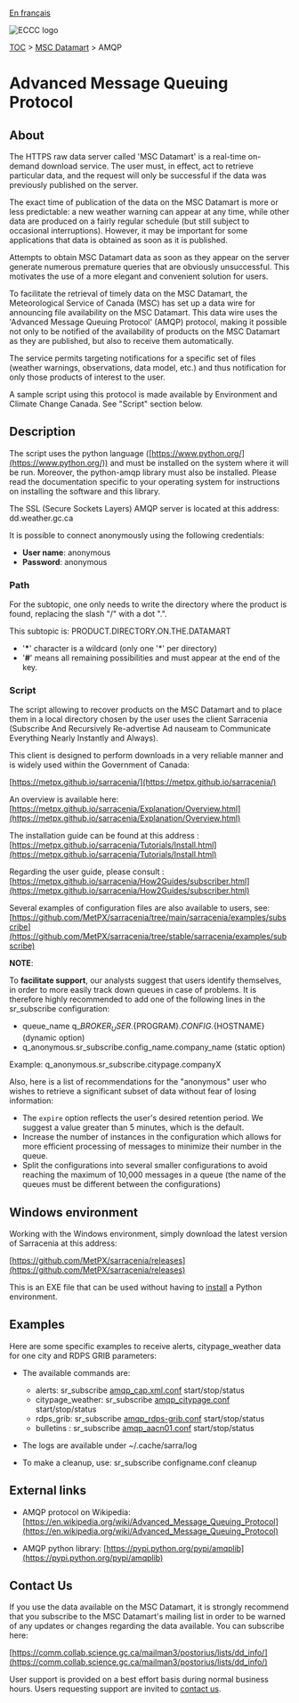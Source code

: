 [En français](amqp_fr.md)

![ECCC logo](../img_eccc-logo.png)

[TOC](../readme_en.md) > [MSC Datamart](readme_en.md) > AMQP


# Advanced Message Queuing Protocol

## About

The HTTPS raw data server called 'MSC Datamart' is a real-time on-demand download service.  The user must, in effect, act to retrieve particular data, and the request will only be successful if the data was previously published on the server.  

The exact time of publication of the data on the MSC Datamart is more or less predictable: a new weather warning can appear at any time, while other data are produced on a fairly regular schedule (but still subject to occasional interruptions).  However, it may be important for some applications that data is obtained as soon as it is published.   

Attempts to obtain MSC Datamart data as soon as they appear on the server generate numerous premature queries that are obviously unsuccessful. This motivates the use of a more elegant and convenient solution for users.    

To facilitate the retrieval of timely data on the MSC Datamart, the Meteorological Service of Canada (MSC) has set up a data wire for announcing file availability on the MSC Datamart.  This data wire uses the 'Advanced Message Queuing Protocol' (AMQP) protocol, making it  possible not only to be notified of the availability of products on the MSC Datamart as they are published, but also to receive them automatically. 

The service permits targeting notifications for a specific set of files (weather warnings, observations, data model, etc.) and thus notification for only those products of interest to the user.

A sample script using this protocol is made available by Environment and Climate Change Canada.  See "Script" section below.

## Description

The script uses the python language ([https://www.python.org/](https://www.python.org/)) and must be installed on the system where it will be run.  Moreover, the python-amqp library must also be installed.  Please read the documentation specific to your operating system for instructions on installing the software and this library.

The SSL (Secure Sockets Layers) AMQP server is located at this address: dd.weather.gc.ca

It is possible to connect anonymously using the following credentials:

- __User name__: anonymous
- __Password__: anonymous 

### Path

For the subtopic, one only needs to  write the directory where the product is found, replacing the slash "/" with a dot ".".

This subtopic is: PRODUCT.DIRECTORY.ON.THE.DATAMART

- '__*__'  character is a wildcard (only one '*' per directory)
- '__#__'  means all remaining possibilities and must appear at the end of the key.

### Script

The script allowing to recover products on the MSC Datamart and to place them in a local directory chosen by the user uses the client Sarracenia (Subscribe And Recursively Re-advertise Ad nauseam to Communicate Everything Nearly Instantly and Always).

This client is designed to perform downloads in a very reliable manner and is widely used within the Government of Canada:

[https://metpx.github.io/sarracenia/](https://metpx.github.io/sarracenia/)

An overview is available here: [https://metpx.github.io/sarracenia/Explanation/Overview.html](https://metpx.github.io/sarracenia/Explanation/Overview.html)

The installation guide can be found at this address :
[https://metpx.github.io/sarracenia/Tutorials/Install.html](https://metpx.github.io/sarracenia/Tutorials/Install.html)

Regarding the user guide, please consult : 
[https://metpx.github.io/sarracenia/How2Guides/subscriber.html](https://metpx.github.io/sarracenia/How2Guides/subscriber.html)

Several examples of configuration files are also available to users, see:
[https://github.com/MetPX/sarracenia/tree/main/sarracenia/examples/subscribe](https://github.com/MetPX/sarracenia/tree/stable/sarracenia/examples/subscribe)

__NOTE__:

To __facilitate support__, our analysts suggest that users identify themselves, in order to more easily track down queues in case of problems. It is therefore highly recommended to add one of the following lines in the sr_subscribe configuration:

* queue_name q_${BROKER_USER}.${PROGRAM}.${CONFIG}.${HOSTNAME} (dynamic option)
* q_anonymous.sr_subscribe.config_name.company_name (static option)

Example: q_anonymous.sr_subscribe.citypage.companyX

Also, here is a list of recommendations for the "anonymous" user who wishes to retrieve a significant subset of data without fear of losing information:

* The `expire` option reflects the user's desired retention period. We suggest a value greater than 5 minutes, which is the default.  
* Increase the number of instances in the configuration which allows for more efficient processing of messages to minimize their number in the queue.
* Split the configurations into several smaller configurations to avoid reaching the maximum of 10,000 messages in a queue (the name of the queues must be different between the configurations)

## Windows environment

Working with the Windows environment, simply download the latest version of Sarracenia at this address:

[https://github.com/MetPX/sarracenia/releases](https://github.com/MetPX/sarracenia/releases)

This is an EXE file that can be used without having to [install](https://github.com/MetPX/sarracenia/blob/master/doc/fr/Install.rst) a Python environment.

## Examples

Here are some specific examples to receive alerts, citypage_weather data for one city and RDPS GRIB parameters:

* The available commands are:
    * alerts: sr_subscribe [amqp_cap.xml.conf](./amqp_cap-xml.conf) start/stop/status
    * citypage_weather: sr_subscribe [amqp_citypage.conf](./amqp_citypage.conf) start/stop/status
    * rdps_grib: sr_subscribe [amqp_rdps-grib.conf](./amqp_rdps-grib.conf) start/stop/status
    * bulletins : sr_subscribe [amqp_aacn01.conf](./amqp_aacn01.conf) start/stop/status

* The logs are available under ~/.cache/sarra/log
* To make a cleanup, use: sr_subscribe configname.conf cleanup

## External links

* AMQP protocol on Wikipedia:
[https://en.wikipedia.org/wiki/Advanced_Message_Queuing_Protocol](https://en.wikipedia.org/wiki/Advanced_Message_Queuing_Protocol)

* AMQP python library: 
[https://pypi.python.org/pypi/amqplib](https://pypi.python.org/pypi/amqplib)


## Contact Us

If you use the data available on the MSC Datamart, it is strongly recommend that you subscribe to the MSC Datamart's mailing list in order to be warned of any updates or changes regarding the data available. You can subscribe here:

[https://comm.collab.science.gc.ca/mailman3/postorius/lists/dd_info/](https://comm.collab.science.gc.ca/mailman3/postorius/lists/dd_info/)

User support is provided on a best effort basis during normal business hours. Users requesting support are invited to [contact us](https://www.weather.gc.ca/mainmenu/contact_us_e.html).
